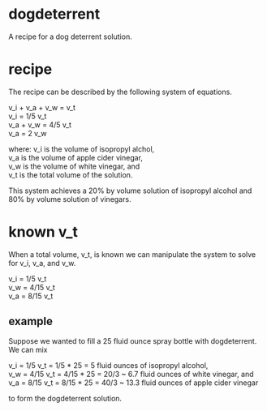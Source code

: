# dogdeterrent
A recipe for a dog deterrent solution. 

# recipe

The recipe can be described by the following system of equations. 

v_i + v_a + v_w = v_t  
v_i = 1/5 v_t  
v_a + v_w = 4/5 v_t  
v_a = 2 v_w  

where:
v_i is the volume of isopropyl alchol,  
v_a is the volume of apple cider vinegar,  
v_w is the volume of white vinegar, and  
v_t is the total volume of the solution.

This system achieves a 20% by volume solution of isopropyl alcohol and 80% by volume solution of vinegars.

# known v_t

When a total volume, v_t, is known we can manipulate the system to solve for v_i,  v_a, and v_w.

v_i = 1/5 v_t  
v_w = 4/15 v_t  
v_a = 8/15 v_t  

## example

Suppose we wanted to fill a 25 fluid ounce spray bottle with dogdeterrent. We can mix

v_i = 1/5 v_t = 1/5 * 25 = 5 fluid ounces of isopropyl alcohol,  
v_w = 4/15 v_t = 4/15 * 25 = 20/3 ~ 6.7 fluid ounces of white vinegar, and  
v_a = 8/15 v_t = 8/15 * 25 = 40/3 ~ 13.3 fluid ounces of apple cider vinegar

to form the dogdeterrent solution.
